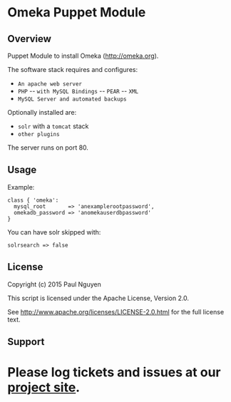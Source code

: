 Omeka Puppet Module
====================

Overview
--------

Puppet Module to install Omeka (http://omeka.org).

The software stack requires and configures:

- `An apache web server`
- `PHP`
-- `with MySQL Bindings`
-- `PEAR`
-- `XML`
- `MySQL Server and automated backups`

Optionally installed are:
- `solr` with a `tomcat` stack
- `other plugins`

The server runs on port 80.

Usage
-----

Example:

    class { 'omeka':
      mysql_root       => 'anexamplerootpassword',
      omekadb_password => 'anomekauserdbpassword'
    }

You can have solr skipped with:

```
solrsearch => false
````

License
-------

Copyright (c) 2015 Paul Nguyen

This script is licensed under the Apache License, Version 2.0.

See http://www.apache.org/licenses/LICENSE-2.0.html for the full license text.


Support
-------

Please log tickets and issues at our [project site](https://github.com/utseresearch/puppet-omeka/issues).
=======
